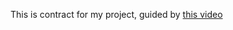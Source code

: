 This is contract for my project, guided by [this video](https://www.youtube.com/watch?v=EURjTg5fw-E)